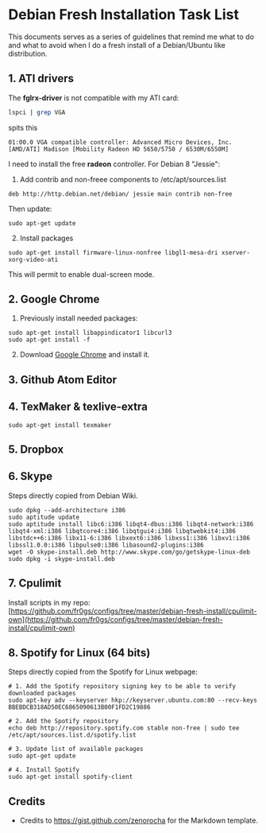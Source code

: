 # Debian Fresh Installation Task List

This documents serves as a series of guidelines that remind me what to do and what
to avoid when I do a fresh install of a Debian/Ubuntu like distribution.


## 1. ATI drivers

The **fglrx-driver** is not compatible with my ATI card:

```bash
lspci | grep VGA
```

spits this

```
01:00.0 VGA compatible controller: Advanced Micro Devices, Inc. [AMD/ATI] Madison [Mobility Radeon HD 5650/5750 / 6530M/6550M]
```

I need to install the free **radeon** controller. For Debian 8 "Jessie":

1. Add contrib and non-freee components to /etc/apt/sources.list

```
deb http://http.debian.net/debian/ jessie main contrib non-free
```

Then update:

```
sudo apt-get update
```

2. Install packages

```
sudo apt-get install firmware-linux-nonfree libgl1-mesa-dri xserver-xorg-video-ati
```

This will permit to enable dual-screen mode.


## 2. Google Chrome

1. Previously install needed packages:

```
sudo apt-get install libappindicator1 libcurl3
sudo apt-get install -f
```

2. Download [Google Chrome](https://www.google.es/chrome/browser/desktop/index.html) and install it.

## 3. Github Atom Editor
## 4. TexMaker & texlive-extra

```
sudo apt-get install texmaker
```

## 5. Dropbox
## 6. Skype

Steps directly copied from Debian Wiki.

```
sudo dpkg --add-architecture i386
sudo aptitude update
sudo aptitude install libc6:i386 libqt4-dbus:i386 libqt4-network:i386 libqt4-xml:i386 libqtcore4:i386 libqtgui4:i386 libqtwebkit4:i386 libstdc++6:i386 libx11-6:i386 libxext6:i386 libxss1:i386 libxv1:i386 libssl1.0.0:i386 libpulse0:i386 libasound2-plugins:i386
wget -O skype-install.deb http://www.skype.com/go/getskype-linux-deb
sudo dpkg -i skype-install.deb
```

## 7. Cpulimit

Install scripts in my repo: [https://github.com/fr0gs/configs/tree/master/debian-fresh-install/cpulimit-own](https://github.com/fr0gs/configs/tree/master/debian-fresh-install/cpulimit-own)

## 8. Spotify for Linux (64 bits)

Steps directly copied from the Spotify for Linux webpage:

```
# 1. Add the Spotify repository signing key to be able to verify downloaded packages
sudo apt-key adv --keyserver hkp://keyserver.ubuntu.com:80 --recv-keys BBEBDCB318AD50EC6865090613B00F1FD2C19886

# 2. Add the Spotify repository
echo deb http://repository.spotify.com stable non-free | sudo tee /etc/apt/sources.list.d/spotify.list

# 3. Update list of available packages
sudo apt-get update

# 4. Install Spotify
sudo apt-get install spotify-client
```



## Credits
- Credits to https://gist.github.com/zenorocha for the Markdown template.
